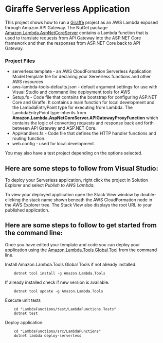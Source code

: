 # Giraffe Serverless Application

This project shows how to run a [Giraffe](https://github.com/giraffe-fsharp/Giraffe) project as an AWS Lambda exposed through Amazon API Gateway. The NuGet package [Amazon.Lambda.AspNetCoreServer](https://www.nuget.org/packages/Amazon.Lambda.AspNetCoreServer) contains a Lambda function that is used to translate requests from API Gateway into the ASP.NET Core framework and then the responses from ASP.NET Core back to API Gateway.


### Project Files ###

* serverless.template - an AWS CloudFormation Serverless Application Model template file for declaring your Serverless functions and other AWS resources
* aws-lambda-tools-defaults.json - default argument settings for use with Visual Studio and command line deployment tools for AWS
* Setup.fs - Code file that contains the bootstrap for configuring ASP.NET Core and Giraffe. It contains a main function for local development and the LambdaEntryPoint type for executing from Lambda. The LambdaEntryPoint type inherits from **Amazon.Lambda.AspNetCoreServer.APIGatewayProxyFunction** which contains the logic of converting requests and response back and forth between API Gateway and ASP.NET Core.
* AppHandlers.fs - Code file that defines the HTTP handler functions and routing function.
* web.config - used for local development.

You may also have a test project depending on the options selected.


## Here are some steps to follow from Visual Studio:

To deploy your Serverless application, right click the project in Solution Explorer and select *Publish to AWS Lambda*.

To view your deployed application open the Stack View window by double-clicking the stack name shown beneath the AWS CloudFormation node in the AWS Explorer tree. The Stack View also displays the root URL to your published application.

## Here are some steps to follow to get started from the command line:

Once you have edited your template and code you can deploy your application using the [Amazon.Lambda.Tools Global Tool](https://github.com/aws/aws-extensions-for-dotnet-cli#aws-lambda-amazonlambdatools) from the command line.

Install Amazon.Lambda.Tools Global Tools if not already installed.
```
    dotnet tool install -g Amazon.Lambda.Tools
```

If already installed check if new version is available.
```
    dotnet tool update -g Amazon.Lambda.Tools
```

Execute unit tests
```
    cd "LambdaFunctions/test/LambdaFunctions.Tests"
    dotnet test
```

Deploy application
```
    cd "LambdaFunctions/src/LambdaFunctions"
    dotnet lambda deploy-serverless
```

